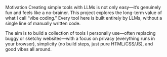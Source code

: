 Motivation
Creating simple tools with LLMs is not only easy—it’s genuinely fun and feels like a no-brainer. This project explores the long-term value of what I call “vibe coding.” Every tool here is built entirely by LLMs, without a single line of manually written code.

The aim is to build a collection of tools I personally use—often replacing buggy or sketchy websites—with a focus on privacy (everything runs in your browser), simplicity (no build steps, just pure HTML/CSS/JS), and good vibes all around.